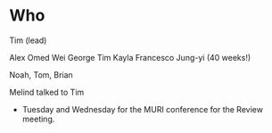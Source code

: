 # Who

Tim (lead)

Alex
Omed
Wei
George
Tim
Kayla
Francesco
Jung-yi (40 weeks!)

Noah, Tom, Brian

Melind talked to Tim

* Tuesday and Wednesday for the MURI conference for the Review meeting.

